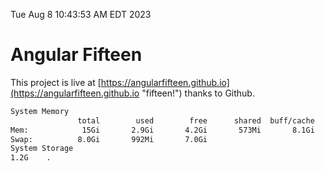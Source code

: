 Tue Aug  8 10:43:53 AM EDT 2023

# Angular Fifteen


This project is live at [https://angularfifteen.github.io](https://angularfifteen.github.io "fifteen!") thanks to Github.

```bash
System Memory
               total        used        free      shared  buff/cache   available
Mem:            15Gi       2.9Gi       4.2Gi       573Mi       8.1Gi        11Gi
Swap:          8.0Gi       992Mi       7.0Gi
System Storage
1.2G	.
```
